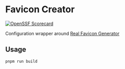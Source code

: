 # Favicon Creator
[![OpenSSF Scorecard](https://api.scorecard.dev/projects/github.com/grendel-consulting/favicon-creator/badge)](https://scorecard.dev/viewer/?uri=github.com/grendel-consulting/favicon-creator)

Configuration wrapper around [Real Favicon Generator](https://realfavicongenerator.net/)

## Usage

`pnpm run build`
